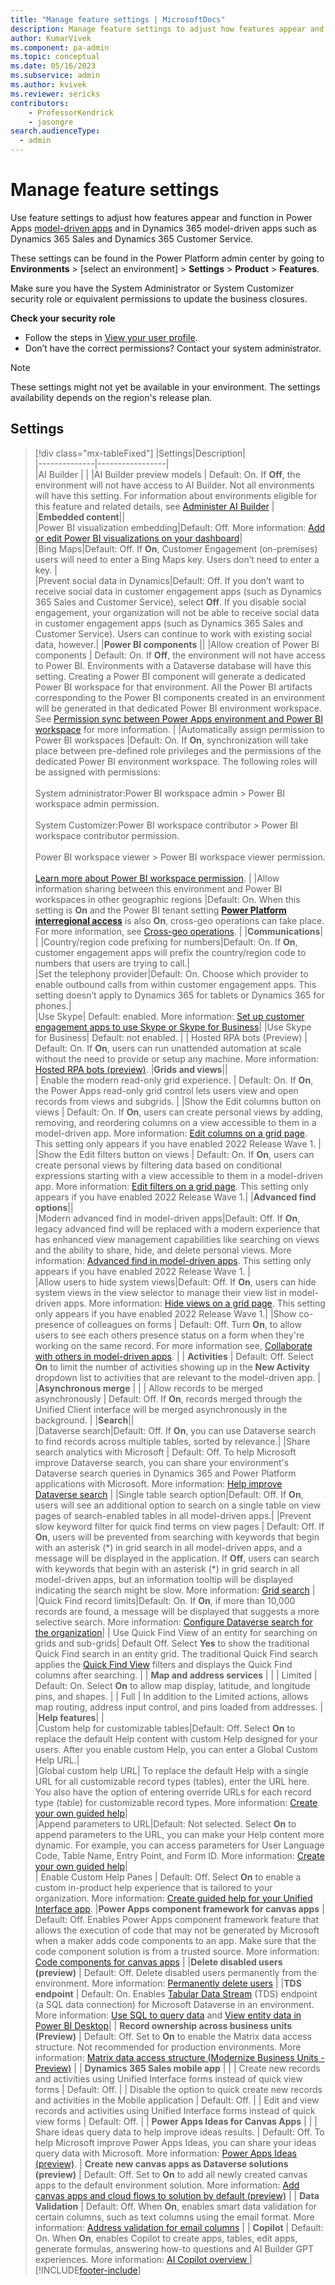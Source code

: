 ```yaml
---
title: "Manage feature settings | MicrosoftDocs"
description: Manage feature settings to adjust how features appear and function in Power Platform.
author: KumarVivek
ms.component: pa-admin
ms.topic: conceptual
ms.date: 05/16/2023
ms.subservice: admin
ms.author: kvivek
ms.reviewer: sericks
contributors:
    - ProfessorKendrick
    - jasongre
search.audienceType: 
  - admin
---
```

# Manage feature settings

Use feature settings to adjust how features appear and function in Power Apps [model-driven apps](/powerapps/maker/model-driven-apps/model-driven-app-overview) and in Dynamics 365 model-driven apps such as Dynamics 365 Sales and Dynamics 365 Customer Service.

These settings can be found in the Power Platform admin center by going to **Environments** > [select an environment] > **Settings** > **Product** > **Features**.

Make sure you have the System Administrator or System Customizer security role or equivalent permissions to update the business closures.

**Check your security role**

- Follow the steps in [View your user profile](/powerapps/user/view-your-user-profile).
- Don’t have the correct permissions? Contact your system administrator.

> [!NOTE]
> These settings might not yet be available in your environment. The settings availability depends on the region's release plan.

## Settings

> [!div class="mx-tableFixed"]
> |Settings|Description|  
> |--------------|-----------------|  
> |AI Builder  |   |
> |AI Builder preview models  | Default: On. If **Off**, the environment will not have access to AI Builder. Not all environments will have this setting. For information about environments eligible for this feature and related details, see [Administer AI Builder](/ai-builder/administer)  |
> |**Embedded content**||  
> |Power BI visualization embedding|Default: Off. More information: [Add or edit Power BI visualizations on your dashboard](/powerapps/user/add-powerbi-dashboards)|  
> |Bing Maps|Default: Off. If **On**, Customer Engagement (on-premises) users will need to enter a Bing Maps key. Users don’t need to enter a key. |  
> |Prevent social data in Dynamics|Default: Off. If you don’t want to receive social data in customer engagement apps (such as Dynamics 365 Sales and Customer Service), select **Off**. If you disable social engagement, your organization will not be able to receive social data in customer engagement apps (such as Dynamics 365 Sales and Customer Service). Users can continue to work with existing social data, however.|
> |**Power BI components**  ||
> |Allow creation of Power BI components  | Default: On. If **Off**, the environment will not have access to Power BI. Environments with a Dataverse database will have this setting. Creating a Power BI component will generate a dedicated Power BI workspace for that environment. All the Power BI artifacts corresponding to the Power BI components created in an environment will be generated in that dedicated Power BI environment workspace. See [Permission sync between Power Apps environment and Power BI workspace](/power-apps/maker/model-driven-apps/customize-manage-powerbi-components#permission-sync-between-power-apps-environment-and-power-bi-workspace) for more information. |
> |Automatically assign permission to Power BI workspaces |Default: On. If **On**, synchronization will take place between pre-defined role privileges and the permissions of the dedicated Power BI environment workspace. The following roles will be assigned with permissions:<br/><br/>System administrator:Power BI workspace admin > Power BI workspace admin permission.<br/><br/> System Customizer:Power BI workspace contributor > Power BI workspace contributor permission.<br/><br/> Power BI workspace viewer > Power BI workspace viewer permission.<br/><br/> [Learn more about Power BI workspace permission](/power-bi/collaborate-share/service-roles-new-workspaces#workspace-roles). |
> |Allow information sharing between this environment and Power BI workspaces in other geographic regions |Default: On. When this setting is **On** and the Power BI tenant setting **[Power Platform interregional access](/power-bi/admin/service-admin-portal-integration#power-platform-interregional-access)** is also **On**, cross-geo operations can take place. For more information, see [Cross-geo operations](/power-bi/collaborate-share/service-power-bi-powerapps-integration-considerations#cross-geo-operations). |
> |**Communications**| |
> |Country/region code prefixing for numbers|Default: On. If **On**, customer engagement apps will prefix the country/region code to numbers that users are trying to call.|  
> |Set the telephony provider|Default: On. Choose which provider to enable outbound calls from within customer engagement apps. This setting doesn’t apply to Dynamics 365 for tablets or Dynamics 365 for phones.|  
> |Use Skype| Default: enabled. More information:  [Set up customer engagement apps to use Skype or Skype for Business](set-up-skype-or-skype-for-business.md)|
> |Use Skype for Business| Default: not enabled. |
> | Hosted RPA bots (Preview) | Default: On. If **On**, users can run unattended automation at scale without the need to provide or setup any machine. More information: [Hosted RPA bots (preview)](/power-automate/desktop-flows/hosted-rpa-bots).
> |**Grids and views**||  
> | Enable the modern read-only grid experience. | Default: On. If **On**, the Power Apps read-only grid control lets users view and open records from views and subgrids. |
> |Show the Edit columns button on views | Default: On. If **On**, users can create personal views by adding, removing, and reordering columns on a view accessible to them in a model-driven app. More information: [Edit columns on a grid page](/powerapps/user/grid-filters-advanced#column-editor). This setting only appears if you have enabled 2022 Release Wave 1. |  
> |Show the Edit filters button on views | Default: On. If **On**, users can create personal views by filtering data based on conditional expressions starting with a view accessible to them in a model-driven app. More information: [Edit filters on a grid page](/powerapps/user/grid-filters-advanced#filter-editor). This setting only appears if you have enabled 2022 Release Wave 1.|
> |**Advanced find options**||  
> |Modern advanced find in model-driven apps|Default: Off. If **On**, legacy advanced find will be replaced with a modern experience that has enhanced view management capabilities like searching on views and the ability to share, hide, and delete personal views. More information: [Advanced find in model-driven apps](/powerapps/user/advanced-find). This setting only appears if you have enabled 2022 Release Wave 1. |  
> |Allow users to hide system views|Default: Off. If **On**, users can hide system views in the view selector to manage their view list in model-driven apps. More information: [Hide views on a grid page](/powerapps/user/grid-filters-advanced#hide-views). This setting only appears if you have enabled 2022 Release Wave 1.|
> |Show co-presence of colleagues on forms | Default: Off. Turn **On**, to allow users to see each others presence status on a form when they're working on the same record. For more information see, [Collaborate with others in model-driven apps](/powerapps/user/collaboration).  |
> | **Activities**   | Default: Off. Select **On** to limit the number of activities showing up in the **New Activity** dropdown list to activities that are relevant to the model-driven app. |
> |**Asynchronous merge** | |
> | Allow records to be merged asynchronously | Default: Off. If **On**, records merged through the Unified Client interface will be merged asynchronously in the background. |
> |**Search**||  
> |Dataverse search|Default: Off. If **On**, you can use Dataverse search to find records across multiple tables, sorted by relevance.|
> |Share search analytics with Microsoft | Default: Off. To help Microsoft improve Dataverse search, you can share your environment's Dataverse search queries in Dynamics 365 and Power Platform applications with Microsoft. More information: [Help improve Dataverse search](configure-relevance-search-organization.md#help-improve-dataverse-search)      |
> |Single table search option|Default: Off. If **On**, users will see an additional option to search on a single table on view pages of search-enabled tables in all model-driven apps.|
> |Prevent slow keyword filter for quick find terms on view pages | Default: Off. If **On**, users will be prevented from searching with keywords that begin with an asterisk (\*) in grid search in all model-driven apps, and a message will be displayed in the application. If **Off**, users can search with keywords that begin with an asterisk (\*) in grid search in all model-driven apps, but an information tooltip will be displayed indicating the search might be slow. More information: [Grid search](/power-apps/user/grid-filters#grid-search) |
> |Quick Find record limits|Default: On. If **On**, if more than 10,000 records are found, a message will be displayed that suggests a more selective search. More information: [Configure Dataverse search for the organization](configure-relevance-search-organization.md)|
> | Use Quick Find View of an entity for searching on grids and sub-grids| Default Off. Select **Yes** to show the traditional Quick Find search in an entity grid. The traditional Quick Find search applies the [Quick Find View](/powerapps/maker/model-driven-apps/create-edit-views#system-views) filters and displays the Quick Find columns after searching.      |
> | **Map and address services**   |    |
> | Limited   | Default: On. Select **On** to allow map display, latitude, and longitude pins, and shapes.  |
> | Full      | In addition to the Limited actions, allows map routing, address input control, and pins loaded from addresses. |
> |**Help features**|  |  
> |Custom help for customizable tables|Default: Off. Select **On** to replace the default Help content with custom Help designed for your users. After you enable custom Help, you can enter a Global Custom Help URL.|  
> |Global custom help URL| To replace the default Help with a single URL for all customizable record types (tables), enter the URL here. You also have the option of entering override URLs for each record type (table) for customizable record types. More information: [Create your own guided help](/powerapps/maker/model-driven-apps/create-guided-help-learning-path)|  
> |Append parameters to URL|Default: Not selected.  Select **On** to append parameters to the URL, you can make your Help content more dynamic. For example, you can access parameters for User Language Code, Table Name, Entry Point, and Form ID. More information: [Create your own guided help](/powerapps/maker/model-driven-apps/create-guided-help-learning-path)|  
> | Enable Custom Help Panes | Default: Off. Select **On** to enable a custom in-product help experience that is tailored to your organization. More information: [Create guided help for your Unified Interface app](/power-apps/maker/data-platform/create-custom-help-pages).
> |**Power Apps component framework for canvas apps** | Default: Off. Enables Power Apps component framework feature that allows the execution of code that may not be generated by Microsoft when a maker adds code components to an app. Make sure that the code component solution is from a trusted source. More information: [Code components for canvas apps](/powerapps/developer/component-framework/component-framework-for-canvas-apps) |
> |**Delete disabled users (preview)** | Default: Off. Delete disabled users permanently from the environment. More information: [Permanently delete users](delete-users.md#permanently-delete-users-in-power-platform) |
> |**TDS endpoint** | Default: On. Enables [Tabular Data Stream](/openspecs/windows_protocols/ms-tds/893fcc7e-8a39-4b3c-815a-773b7b982c50) (TDS) endpoint (a SQL data connection) for Microsoft Dataverse in an environment. More information: [Use SQL to query data](/powerapps/developer/common-data-service/cds-sql-query) and [View entity data in Power BI Desktop](/powerapps/maker/common-data-service/view-entity-data-power-bi)|
> | **Record ownership across business units (Preview)**  | Default: Off. Set to **On** to enable the Matrix data access structure. Not recommended for production environments.  More information: [Matrix data access structure (Modernize Business Units - Preview)](wp-security-cds.md#matrix-data-access-structure-modernized-business-units) |
> | **Dynamics 365 Sales mobile app** |  |
> | Create new records and activities using Unified Interface forms instead of quick view forms | Default: Off. |
> | Disable the option to quick create new records and activities in the Mobile application | Default: Off. |
> | Edit and view records and activities using Unified Interface forms instead of quick view forms | Default: Off. |
> | **Power Apps Ideas for Canvas Apps** | |
> | Share ideas query data to help improve ideas results. | Default: Off. To help Microsoft improve Power Apps Ideas, you can share your ideas query data with Microsoft. More information: [Power Apps Ideas (preview)](/power-apps/maker/canvas-apps/power-apps-ideas).
> | **Create new canvas apps as Dataverse solutions (preview)**  | Default: Off. Set to **On** to add all newly created canvas apps to the default environment solution.  More information: [Add canvas apps and cloud flows to solution by default (preview)](/power-apps/maker/canvas-apps/add-app-solution-default) |
> | **Data Validation**  | Default: Off. When **On**, enables smart data validation for certain columns, such as text columns using the email format. More information: [Address validation for email columns](/power-apps/maker/data-platform/data-validation-email-column) |
> | **Copilot**  | Default: On. When **On**, enables Copilot to create apps, tables, edit apps, generate formulas, answering how-to questions and AI Builder GPT experiences. More information: [AI Copilot overview ](/powerapps-docs/maker/canvas-apps/ai-overview.md) |
[!INCLUDE[footer-include](../includes/footer-banner.md)]
